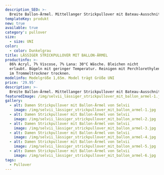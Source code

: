 ```yaml
---
description_SEO: >-
  Breite Ballon-Ärmel. Mittellanger Strickpullover mit Bateau-Ausschnitt. Farbe Dunkelgrau. Von Selvii.
templateKey: produkt
new: true
available: true
category': pullover
size:
  - size: UNI
color:
  - color: Dunkelgrau
title: LÄSSIGER STRICKPULLOVER MIT BALLON-ÄRMEL
productinfo: >-
  86% Acryl, 7% Viscose, 7% Lana: 30°C Wäsche. Bleichen nicht
  erlaubt. Bügeln mit geringer Temperatur. Reinigen mit Perchlorethylen. Nicht
  im Trommeltrockner trocknen.
modelinfo: Modelgröße 1,65m. Model trägt Größe UNI
price: '29.95'
description: >-
  Breite Ballon-Ärmel. Mittellanger Strickpullover mit Bateau-Ausschnitt. Farbe Dunkelgrau.
featuredImage: /img/selvii_lässiger_strickpullover_mit_ballon_armel-1.jpg
gallery:
  - alt: Damen Strickpullover mit Ballon-Ärmel von Selvii
    image: /img/selvii_lässiger_strickpullover_mit_ballon_armel-1.jpg
  - alt: Damen Strickpullover mit Ballon-Ärmel von Selvii
    image: /img/selvii_lässiger_strickpullover_mit_ballon_armel-2.jpg
  - alt: Damen Strickpullover mit Ballon-Ärmel von Selvii
    image: /img/selvii_lässiger_strickpullover_mit_ballon_armel-3.jpg
  - alt: Damen Strickpullover mit Ballon-Ärmel von Selvii
    image: /img/selvii_lässiger_strickpullover_mit_ballon_armel-4.jpg
  - alt: Damen Strickpullover mit Ballon-Ärmel von Selvii
    image: /img/selvii_lässiger_strickpullover_mit_ballon_armel-5.jpg
  - alt: Damen Strickpullover mit Ballon-Ärmel von Selvii
    image: /img/selvii_lässiger_strickpullover_mit_ballon_armel-6.jpg
tags:
  - Pullover
---
```


